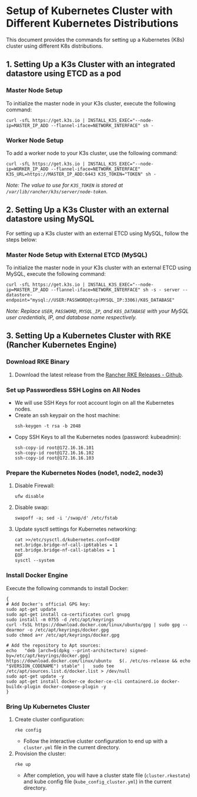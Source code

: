 
# Setup of Kubernetes Cluster with Different Kubernetes Distributions

This document provides the commands for setting up a Kubernetes (K8s) cluster using different K8s distributions.

## 1. Setting Up a K3s Cluster with an integrated datastore using ETCD as a pod

### Master Node Setup

To initialize the master node in your K3s cluster, execute the following command:

```
curl -sfL https://get.k3s.io | INSTALL_K3S_EXEC="--node-ip=MASTER_IP_ADD --flannel-iface=NETWORK_INTERFACE" sh -
```

### Worker Node Setup

To add a worker node to your K3s cluster, use the following command:

```
curl -sfL https://get.k3s.io | INSTALL_K3S_EXEC="--node-ip=WORKER_IP_ADD --flannel-iface=NETWORK_INTERFACE" K3S_URL=https://MASTER_IP_ADD:6443 K3S_TOKEN="TOKEN" sh -
```
_Note: The value to use for `K3S_TOKEN` is stored at `/var/lib/rancher/k3s/server/node-token`._


## 2. Setting Up a K3s Cluster with an external datastore using MySQL

For setting up a K3s cluster with an external ETCD using MySQL, follow the steps below:

### Master Node Setup with External ETCD (MySQL)

To initialize the master node in your K3s cluster with an external ETCD using MySQL, execute the following command:

```
curl -sfL https://get.k3s.io | INSTALL_K3S_EXEC="--node-ip=MASTER_IP_ADD --flannel-iface=NETWORK_INTERFACE" sh -s - server --datastore-endpoint="mysql://USER:PASSWORD@tcp(MYSQL_IP:3306)/K8S_DATABASE"
```
_Note: Replace `USER`, `PASSWORD`, `MYSQL_IP`, and `K8S_DATABASE` with your MySQL user credentials, IP, and database name respectively._


## 3. Setting Up a Kubernetes Cluster with RKE (Rancher Kubernetes Engine)

### Download RKE Binary
1. Download the latest release from the [Rancher RKE Releases - Github](https://github.com/rancher/rke/releases).

### Set up Passwordless SSH Logins on All Nodes
- We will use SSH Keys for root account login on all the Kubernetes nodes.
- Create an ssh keypair on the host machine:
  ```
  ssh-keygen -t rsa -b 2048
  ```
- Copy SSH Keys to all the Kubernetes nodes (password: kubeadmin):
  ```
  ssh-copy-id root@172.16.16.101
  ssh-copy-id root@172.16.16.102
  ssh-copy-id root@172.16.16.103
  ```

### Prepare the Kubernetes Nodes (node1, node2, node3)
1. Disable Firewall:
   ```
   ufw disable
   ```
2. Disable swap:
   ```
   swapoff -a; sed -i '/swap/d' /etc/fstab
   ```
3. Update sysctl settings for Kubernetes networking:
   ```
   cat >>/etc/sysctl.d/kubernetes.conf<<EOF
   net.bridge.bridge-nf-call-ip6tables = 1
   net.bridge.bridge-nf-call-iptables = 1
   EOF
   sysctl --system
   ```

### Install Docker Engine
Execute the following commands to install Docker:
```
{
# Add Docker's official GPG key:
sudo apt-get update
sudo apt-get install ca-certificates curl gnupg
sudo install -m 0755 -d /etc/apt/keyrings
curl -fsSL https://download.docker.com/linux/ubuntu/gpg | sudo gpg --dearmor -o /etc/apt/keyrings/docker.gpg
sudo chmod a+r /etc/apt/keyrings/docker.gpg

# Add the repository to Apt sources:
echo   "deb [arch=$(dpkg --print-architecture) signed-by=/etc/apt/keyrings/docker.gpg] https://download.docker.com/linux/ubuntu   $(. /etc/os-release && echo "$VERSION_CODENAME") stable" |   sudo tee /etc/apt/sources.list.d/docker.list > /dev/null
sudo apt-get update -y
sudo apt-get install docker-ce docker-ce-cli containerd.io docker-buildx-plugin docker-compose-plugin -y
}
```

### Bring Up Kubernetes Cluster
1. Create cluster configuration:
   ```
   rke config
   ```
   - Follow the interactive cluster configuration to end up with a `cluster.yml` file in the current directory.
2. Provision the cluster:
   ```
   rke up
   ```
   - After completion, you will have a cluster state file (`cluster.rkestate`) and kube config file (`kube_config_cluster.yml`) in the current directory.
